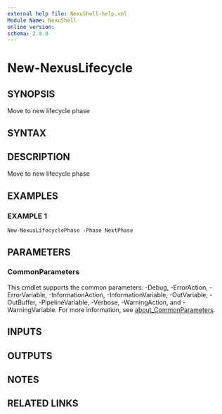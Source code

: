 ```yaml
---
external help file: NexuShell-help.xml
Module Name: NexuShell
online version:
schema: 2.0.0
---
```


# New-NexusLifecycle

## SYNOPSIS
Move to new lifecycle phase

## SYNTAX

## DESCRIPTION
Move to new lifecycle phase

## EXAMPLES

### EXAMPLE 1
```
New-NexusLifecyclePhase -Phase NextPhase
```

## PARAMETERS

### CommonParameters
This cmdlet supports the common parameters: -Debug, -ErrorAction, -ErrorVariable, -InformationAction, -InformationVariable, -OutVariable, -OutBuffer, -PipelineVariable, -Verbose, -WarningAction, and -WarningVariable. For more information, see [about_CommonParameters](http://go.microsoft.com/fwlink/?LinkID=113216).

## INPUTS

## OUTPUTS

## NOTES

## RELATED LINKS
